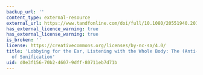 ```yaml
---
backup_url: ''
content_type: external-resource
external_url: https://www.tandfonline.com/doi/full/10.1080/20551940.2016.1214446
has_external_licence_warning: true
has_external_license_warning: true
is_broken: ''
license: https://creativecommons.org/licenses/by-nc-sa/4.0/
title: 'Lobbying for the Ear, Listening with the Whole Body: The (Anti-) Visual Culture
  of Sonification'
uid: d0e3f156-70b2-4607-9dff-80711eb7d71b
---
```

